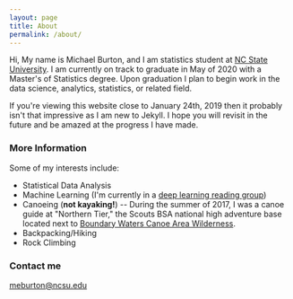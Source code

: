 ```yaml
---
layout: page
title: About
permalink: /about/
---
```


Hi, 
My name is Michael Burton, and I am statistics student at [NC State University](https://statistics.sciences.ncsu.edu/). I am currently on track to graduate in May of 2020 with a Master's of Statistics degree. Upon graduation I plan to begin work in the data science, analytics, statistics, or related field. 

If you're viewing this website close to January 24th, 2019 then it probably isn't that impressive as I am new to Jekyll. I hope you will revisit in the future and be amazed at the progress I have made.



### More Information

Some of my interests include:
- Statistical Data Analysis
- Machine Learning (I'm currently in a [deep learning reading group](https://github.com/AlvinSheng/SLG-Deep-Learning))
- Canoeing (**not kayaking!**)
-- During the summer of 2017, I was a canoe guide at "Northern Tier," the Scouts BSA national high adventure base located next to [Boundary Waters Canoe Area Wilderness](https://www.fs.usda.gov/detail/superior/specialplaces/?cid=fseprd555184).
- Backpacking/Hiking
- Rock Climbing

### Contact me

[meburton@ncsu.edu](mailto:meburton@ncsu.edu)